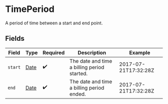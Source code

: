 # TimePeriod

A period of time between a start and end point.


## Fields

| Field                                                                                         | Type                                                                                          | Required                                                                                      | Description                                                                                   | Example                                                                                       |
| --------------------------------------------------------------------------------------------- | --------------------------------------------------------------------------------------------- | --------------------------------------------------------------------------------------------- | --------------------------------------------------------------------------------------------- | --------------------------------------------------------------------------------------------- |
| `start`                                                                                       | [Date](https://developer.mozilla.org/en-US/docs/Web/JavaScript/Reference/Global_Objects/Date) | :heavy_check_mark:                                                                            | The date and time a billing period started.                                                   | 2017-07-21T17:32:28Z                                                                          |
| `end`                                                                                         | [Date](https://developer.mozilla.org/en-US/docs/Web/JavaScript/Reference/Global_Objects/Date) | :heavy_check_mark:                                                                            | The date and time a billing period ended.                                                     | 2017-07-21T17:32:28Z                                                                          |